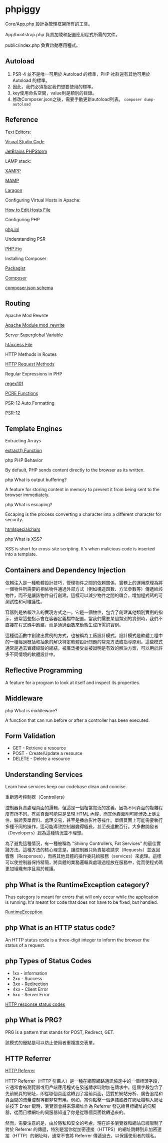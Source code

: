 # phpiggy

Core/App.php 設計為管理框架所有的工具。

App/bootstrap.php 負責加載和配置應用程式所需的文件。

public/index.php 負責啟動應用程式。

## Autoload

1. PSR-4 並不是唯一可用於 Autoload 的標準，PHP 社群還有其他可用於 Autoload 的標準。
2. 因此，我們必須指定我們想要使用的標準。
3. key使用命名空間，value則是類別的目錄。
4. 修改Composer.json之後，需要手動更新autoload列表。
    `composer dump-autoload`

## Reference

Text Editors: 

[Visual Studio Code](https://code.visualstudio.com/)

[JetBrains PHPStorm](https://www.jetbrains.com/phpstorm/)

LAMP stack:

[XAMPP](https://www.apachefriends.org/)

[MAMP](https://www.mamp.info/en/windows/)

[Laragon](https://laragon.org/)

Configuring Virtual Hosts in Apache:

[How to Edit Hosts File](https://www.hostinger.com/tutorials/how-to-edit-hosts-file)

Configuring PHP

[php.ini](https://www.php.net/manual/en/ini.list.php)

Understanding PSR

[PHP Fig](https://www.php-fig.org/)

Installing Composer

[Packagist](https://packagist.org/)

[Composer](https://getcomposer.org/)

[composer.json schema](https://getcomposer.org/doc/04-schema.md#the-composer-json-schema)

## Routing

Apache Mod Rewrite

[Apache Module mod_rewrite](https://httpd.apache.org/docs/2.4/mod/mod_rewrite.html)

[Server Superglobal Variable](https://www.php.net/manual/en/reserved.variables.server.php)

[htaccess File](https://httpd.apache.org/docs/2.4/howto/htaccess.html)

HTTP Methods in Routes

[HTTP Request Methods](https://developer.mozilla.org/en-US/docs/Web/HTTP/Methods)

Regular Expressions in PHP

[regex101](https://regex101.com/)

[PCRE Functions](https://www.php.net/manual/en/ref.pcre.php)

PSR-12 Auto Formatting

[PSR-12](https://www.php-fig.org/psr/psr-12/)

## Template Engines

Extracting Arrays

[extract() Function](https://www.php.net/manual/en/function.extract.php)

php PHP Behavior

By default, PHP sends content directly to the browser as its written.

php What is output buffering?

A feature for storing content in memory to prevent it from being sent to the browser immediately.

php What is escaping?

Escaping is the process converting a character into a different character for security.

[htmlspecialchars](https://www.php.net/manual/en/function.htmlspecialchars.php)

php What is XSS?

XSS is short for cross-site scripting. It's when malicious code is inserted into a template.

## Containers and Dependency Injection

依賴注入是一種軟體設計技巧，管理物件之間的依賴關係，實務上的運用原理為將一個物件所需要的相依物件通過外部方式（例如構造函數、方法參數等）傳遞給該物件，而不是讓該物件自行創建。這樣可以減少物件之間的耦合，增加程式碼的可測試性和可維護性。

容器則是依賴注入的實現方式之一。它是一個物件，包含了創建其他類別實例的指示，通常這些指示會在容器定義檔中配置。當我們需要某個類別的實例時，我們不直接在程式碼中創建，而是通過函數來動態生成所需的實例。

這種從函數中創建出實例的方式，也被稱為工廠設計模式。設計模式是軟體工程中的一種經過概括和抽象的解決特定軟體設計問題的常見方法或指導原則。這些模式通常是過去實踐經驗的總結，被廣泛接受並被證明是有效的解決方案，可以用於許多不同情境的軟體設計中。

## Reflective Programming

A feature for a program to look at itself and inspect its properties.

## Middleware

php What is middleware?

A function that can run before or after a controller has been executed.

## Form Validation

- GET - Retrieve a resource
- POST - Create/Update a resource
- DELETE - Delete a resource

## Understanding Services

Learn how services keep our codebase clean and concise.

重新思考控制器（Controllers）

控制器負責處理頁面的邏輯，但這是一個相當寬泛的定義，因為不同頁面的複雜程度有所不同。有些頁面可能只是呈現 HTML 內容，而其他頁面則可能涉及上傳文件、驗證表單資料、處理交易，甚至是播放影片等操作。單個頁面上可能需要執行多種不同的操作，這可能導致控制器變得極長，甚至長達數百行。大多數開發者（Developers）認為這種情況並不理想。

為了避免這種情況，有一種被稱為 "Shinny Controllers, Fat Services" 的最佳實踐方法。這種方法的核心理念是，讓控制器只負責接收請求（Requests）並返回響應（Responses），而將其他具體的操作委託給服務（services）來處理。這樣可以使控制器保持精簡，將具體的業務邏輯與處理過程放在服務中，從而使程式碼更加組織有序且易於維護。

## php What is the RuntimeException category?

Thus category is meant for errors that will only occur while the application is running. It's meant for code that does not have to be fixed, but handled.

[RuntimeException](https://www.php.net/manual/en/class.runtimeexception.php)

## php What is an HTTP status code?

An HTTP status code is a three-digit integer to inform the browser the status of a request.

## php Types of Status Codes

- 1xx - information
- 2xx - Success
- 3xx - Redirection
- 4xx - Client Error
- 5xx - Server Error

[HTTP response status codes](https://developer.mozilla.org/en-US/docs/Web/HTTP/Status)

## php What is PRG?

PRG is a pattern that stands for POST, Redirect, GET.

該模式的優點是可以防止使用者重複提交表單。

## HTTP Referrer

[HTTP Referrer](https://developer.mozilla.org/en-US/docs/Web/HTTP/Headers/Referer)

HTTP Referrer（HTTP 引薦人）是一種在網際網路通訊協定中的一個標頭字段，它通常會被瀏覽器或用戶端應用程式在發送請求時附加在請求中。這個字段包含了先前網頁的網址，即從哪個頁面跳轉到了當前頁面。這對於網站分析、廣告追蹤和頁面間的流量控制等都非常有用。例如，當你點擊一個連結或者在網址欄輸入網址並按下 Enter 鍵時，瀏覽器會將來源網址作為 Referrer 發送給目標網址的伺服器，從而目標網址的伺服器知道了你是從哪個頁面跳轉過來的。

然而，需要注意的是，由於隱私和安全的考慮，現在許多瀏覽器和網站已經限制了對於 Referrer 的傳遞，特別是當你從加密連接（HTTPS）的網址跳轉到非加密連接（HTTP）的網址時，通常不會將 Referrer 傳遞過去，以保護使用者的隱私。